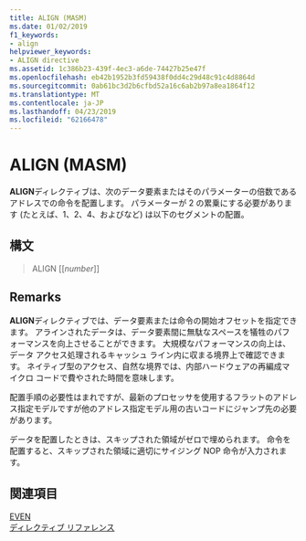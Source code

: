```yaml
---
title: ALIGN (MASM)
ms.date: 01/02/2019
f1_keywords:
- align
helpviewer_keywords:
- ALIGN directive
ms.assetid: 1c386b23-439f-4ec3-a6de-74427b25e47f
ms.openlocfilehash: eb42b1952b3fd59438f0dd4c29d48c91c4d8864d
ms.sourcegitcommit: 0ab61bc3d2b6cfbd52a16c6ab2b97a8ea1864f12
ms.translationtype: MT
ms.contentlocale: ja-JP
ms.lasthandoff: 04/23/2019
ms.locfileid: "62166478"
---
```

# <a name="align-masm"></a>ALIGN (MASM)

**ALIGN**ディレクティブは、次のデータ要素またはそのパラメーターの倍数であるアドレスでの命令を配置します。 パラメーターが 2 の累乗にする必要があります (たとえば、1、2、4、およびなど) は以下のセグメントの配置。

## <a name="syntax"></a>構文

> ALIGN [[*number*]]

## <a name="remarks"></a>Remarks

**ALIGN**ディレクティブでは、データ要素または命令の開始オフセットを指定できます。 アラインされたデータは、データ要素間に無駄なスペースを犠牲のパフォーマンスを向上させることができます。 大規模なパフォーマンスの向上は、データ アクセス処理されるキャッシュ ライン内に収まる境界上で確認できます。 ネイティブ型のアクセス、自然な境界では、内部ハードウェアの再編成マイクロ コードで費やされた時間を意味します。

配置手順の必要性はまれですが、最新のプロセッサを使用するフラットのアドレス指定モデルですが他のアドレス指定モデル用の古いコードにジャンプ先の必要があります。

データを配置したときは、スキップされた領域がゼロで埋められます。 命令を配置すると、スキップされた領域に適切にサイジング NOP 命令が入力されます。

## <a name="see-also"></a>関連項目

[EVEN](even.md)<br/>
[ディレクティブ リファレンス](../../assembler/masm/directives-reference.md)<br/>
